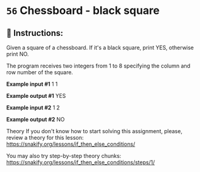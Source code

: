 # `56` Chessboard - black square

## 📝 Instructions:

Given a square of a chessboard. If it's a black square, print YES, otherwise print NO.

The program receives two integers from 1 to 8 specifying the column and row number of the square.



**Example input #1**
1
1

**Example output #1**
YES

**Example input #2**
1
2

**Example output #2**
NO

Theory
If you don't know how to start solving this assignment, please, review a theory for this lesson:
https://snakify.org/lessons/if_then_else_conditions/  

You may also try step-by-step theory chunks:
https://snakify.org/lessons/if_then_else_conditions/steps/1/